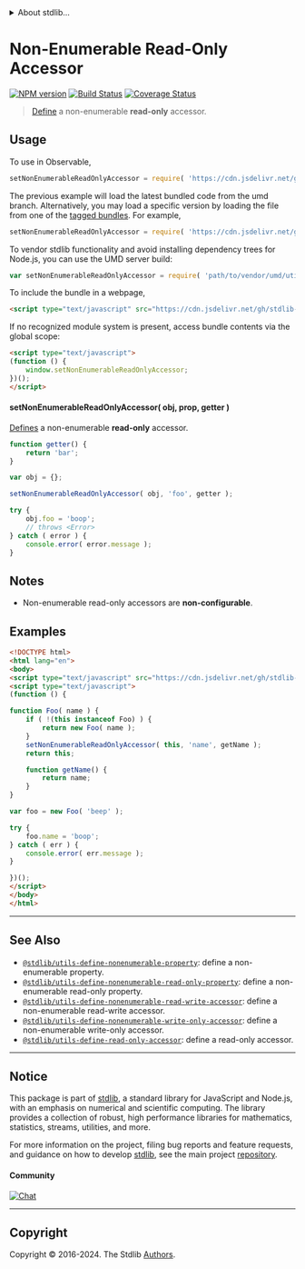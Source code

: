 <!--

@license Apache-2.0

Copyright (c) 2018 The Stdlib Authors.

Licensed under the Apache License, Version 2.0 (the "License");
you may not use this file except in compliance with the License.
You may obtain a copy of the License at

   http://www.apache.org/licenses/LICENSE-2.0

Unless required by applicable law or agreed to in writing, software
distributed under the License is distributed on an "AS IS" BASIS,
WITHOUT WARRANTIES OR CONDITIONS OF ANY KIND, either express or implied.
See the License for the specific language governing permissions and
limitations under the License.

-->


<details>
  <summary>
    About stdlib...
  </summary>
  <p>We believe in a future in which the web is a preferred environment for numerical computation. To help realize this future, we've built stdlib. stdlib is a standard library, with an emphasis on numerical and scientific computation, written in JavaScript (and C) for execution in browsers and in Node.js.</p>
  <p>The library is fully decomposable, being architected in such a way that you can swap out and mix and match APIs and functionality to cater to your exact preferences and use cases.</p>
  <p>When you use stdlib, you can be absolutely certain that you are using the most thorough, rigorous, well-written, studied, documented, tested, measured, and high-quality code out there.</p>
  <p>To join us in bringing numerical computing to the web, get started by checking us out on <a href="https://github.com/stdlib-js/stdlib">GitHub</a>, and please consider <a href="https://opencollective.com/stdlib">financially supporting stdlib</a>. We greatly appreciate your continued support!</p>
</details>

# Non-Enumerable Read-Only Accessor

[![NPM version][npm-image]][npm-url] [![Build Status][test-image]][test-url] [![Coverage Status][coverage-image]][coverage-url] <!-- [![dependencies][dependencies-image]][dependencies-url] -->

> [Define][@stdlib/utils/define-property] a non-enumerable **read-only** accessor.



<section class="usage">

## Usage

<!-- eslint-disable id-length -->

To use in Observable,

```javascript
setNonEnumerableReadOnlyAccessor = require( 'https://cdn.jsdelivr.net/gh/stdlib-js/utils-define-nonenumerable-read-only-accessor@umd/browser.js' )
```
The previous example will load the latest bundled code from the umd branch. Alternatively, you may load a specific version by loading the file from one of the [tagged bundles](https://github.com/stdlib-js/utils-define-nonenumerable-read-only-accessor/tags). For example,

```javascript
setNonEnumerableReadOnlyAccessor = require( 'https://cdn.jsdelivr.net/gh/stdlib-js/utils-define-nonenumerable-read-only-accessor@v0.2.0-umd/browser.js' )
```

To vendor stdlib functionality and avoid installing dependency trees for Node.js, you can use the UMD server build:

```javascript
var setNonEnumerableReadOnlyAccessor = require( 'path/to/vendor/umd/utils-define-nonenumerable-read-only-accessor/index.js' )
```

To include the bundle in a webpage,

```html
<script type="text/javascript" src="https://cdn.jsdelivr.net/gh/stdlib-js/utils-define-nonenumerable-read-only-accessor@umd/browser.js"></script>
```

If no recognized module system is present, access bundle contents via the global scope:

```html
<script type="text/javascript">
(function () {
    window.setNonEnumerableReadOnlyAccessor;
})();
</script>
```

#### setNonEnumerableReadOnlyAccessor( obj, prop, getter )

[Defines][@stdlib/utils/define-property] a non-enumerable **read-only** accessor.

<!-- eslint-disable id-length -->

```javascript
function getter() {
    return 'bar';
}

var obj = {};

setNonEnumerableReadOnlyAccessor( obj, 'foo', getter );

try {
    obj.foo = 'boop';
    // throws <Error>
} catch ( error ) {
    console.error( error.message );
}
```

</section>

<!-- /.usage -->

<section class="notes">

## Notes

-   Non-enumerable read-only accessors are **non-configurable**.

</section>

<!-- /.notes -->

<section class="examples">

## Examples

<!-- eslint-disable id-length -->

<!-- eslint no-undef: "error" -->

```html
<!DOCTYPE html>
<html lang="en">
<body>
<script type="text/javascript" src="https://cdn.jsdelivr.net/gh/stdlib-js/utils-define-nonenumerable-read-only-accessor@umd/browser.js"></script>
<script type="text/javascript">
(function () {

function Foo( name ) {
    if ( !(this instanceof Foo) ) {
        return new Foo( name );
    }
    setNonEnumerableReadOnlyAccessor( this, 'name', getName );
    return this;

    function getName() {
        return name;
    }
}

var foo = new Foo( 'beep' );

try {
    foo.name = 'boop';
} catch ( err ) {
    console.error( err.message );
}

})();
</script>
</body>
</html>
```

</section>

<!-- /.examples -->

<!-- Section for related `stdlib` packages. Do not manually edit this section, as it is automatically populated. -->

<section class="related">

* * *

## See Also

-   <span class="package-name">[`@stdlib/utils-define-nonenumerable-property`][@stdlib/utils/define-nonenumerable-property]</span><span class="delimiter">: </span><span class="description">define a non-enumerable property.</span>
-   <span class="package-name">[`@stdlib/utils-define-nonenumerable-read-only-property`][@stdlib/utils/define-nonenumerable-read-only-property]</span><span class="delimiter">: </span><span class="description">define a non-enumerable read-only property.</span>
-   <span class="package-name">[`@stdlib/utils-define-nonenumerable-read-write-accessor`][@stdlib/utils/define-nonenumerable-read-write-accessor]</span><span class="delimiter">: </span><span class="description">define a non-enumerable read-write accessor.</span>
-   <span class="package-name">[`@stdlib/utils-define-nonenumerable-write-only-accessor`][@stdlib/utils/define-nonenumerable-write-only-accessor]</span><span class="delimiter">: </span><span class="description">define a non-enumerable write-only accessor.</span>
-   <span class="package-name">[`@stdlib/utils-define-read-only-accessor`][@stdlib/utils/define-read-only-accessor]</span><span class="delimiter">: </span><span class="description">define a read-only accessor.</span>

</section>

<!-- /.related -->

<!-- Section for all links. Make sure to keep an empty line after the `section` element and another before the `/section` close. -->


<section class="main-repo" >

* * *

## Notice

This package is part of [stdlib][stdlib], a standard library for JavaScript and Node.js, with an emphasis on numerical and scientific computing. The library provides a collection of robust, high performance libraries for mathematics, statistics, streams, utilities, and more.

For more information on the project, filing bug reports and feature requests, and guidance on how to develop [stdlib][stdlib], see the main project [repository][stdlib].

#### Community

[![Chat][chat-image]][chat-url]

---

## Copyright

Copyright &copy; 2016-2024. The Stdlib [Authors][stdlib-authors].

</section>

<!-- /.stdlib -->

<!-- Section for all links. Make sure to keep an empty line after the `section` element and another before the `/section` close. -->

<section class="links">

[npm-image]: http://img.shields.io/npm/v/@stdlib/utils-define-nonenumerable-read-only-accessor.svg
[npm-url]: https://npmjs.org/package/@stdlib/utils-define-nonenumerable-read-only-accessor

[test-image]: https://github.com/stdlib-js/utils-define-nonenumerable-read-only-accessor/actions/workflows/test.yml/badge.svg?branch=v0.2.0
[test-url]: https://github.com/stdlib-js/utils-define-nonenumerable-read-only-accessor/actions/workflows/test.yml?query=branch:v0.2.0

[coverage-image]: https://img.shields.io/codecov/c/github/stdlib-js/utils-define-nonenumerable-read-only-accessor/main.svg
[coverage-url]: https://codecov.io/github/stdlib-js/utils-define-nonenumerable-read-only-accessor?branch=v0.2.0

<!--

[dependencies-image]: https://img.shields.io/david/stdlib-js/utils-define-nonenumerable-read-only-accessor.svg
[dependencies-url]: https://david-dm.org/stdlib-js/utils-define-nonenumerable-read-only-accessor/main

-->

[chat-image]: https://img.shields.io/gitter/room/stdlib-js/stdlib.svg
[chat-url]: https://app.gitter.im/#/room/#stdlib-js_stdlib:gitter.im

[stdlib]: https://github.com/stdlib-js/stdlib

[stdlib-authors]: https://github.com/stdlib-js/stdlib/graphs/contributors

[umd]: https://github.com/umdjs/umd
[es-module]: https://developer.mozilla.org/en-US/docs/Web/JavaScript/Guide/Modules

[deno-url]: https://github.com/stdlib-js/utils-define-nonenumerable-read-only-accessor/tree/deno
[deno-readme]: https://github.com/stdlib-js/utils-define-nonenumerable-read-only-accessor/blob/deno/README.md
[umd-url]: https://github.com/stdlib-js/utils-define-nonenumerable-read-only-accessor/tree/umd
[umd-readme]: https://github.com/stdlib-js/utils-define-nonenumerable-read-only-accessor/blob/umd/README.md
[esm-url]: https://github.com/stdlib-js/utils-define-nonenumerable-read-only-accessor/tree/esm
[esm-readme]: https://github.com/stdlib-js/utils-define-nonenumerable-read-only-accessor/blob/esm/README.md
[branches-url]: https://github.com/stdlib-js/utils-define-nonenumerable-read-only-accessor/blob/main/branches.md

[@stdlib/utils/define-property]: https://github.com/stdlib-js/utils-define-property/tree/umd

<!-- <related-links> -->

[@stdlib/utils/define-nonenumerable-property]: https://github.com/stdlib-js/utils-define-nonenumerable-property/tree/umd

[@stdlib/utils/define-nonenumerable-read-only-property]: https://github.com/stdlib-js/utils-define-nonenumerable-read-only-property/tree/umd

[@stdlib/utils/define-nonenumerable-read-write-accessor]: https://github.com/stdlib-js/utils-define-nonenumerable-read-write-accessor/tree/umd

[@stdlib/utils/define-nonenumerable-write-only-accessor]: https://github.com/stdlib-js/utils-define-nonenumerable-write-only-accessor/tree/umd

[@stdlib/utils/define-read-only-accessor]: https://github.com/stdlib-js/utils-define-read-only-accessor/tree/umd

<!-- </related-links> -->

</section>

<!-- /.links -->
